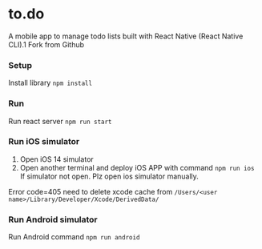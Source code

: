 # to.do

A mobile app to manage todo lists built with React Native (React Native CLI).1
Fork from Github 

### Setup
Install library `npm install`


### Run
Run react server
`npm run start`

### Run iOS simulator
1. Open iOS 14 simulator
2. Open another terminal and deploy iOS APP with command `npm run ios`
If simulator not open. Plz open ios simulator manually.

Error code=405 
need to delete xcode cache from `/Users/<user name>/Library/Developer/Xcode/DerivedData/`

### Run Android simulator
Run Android command
`npm run android`

